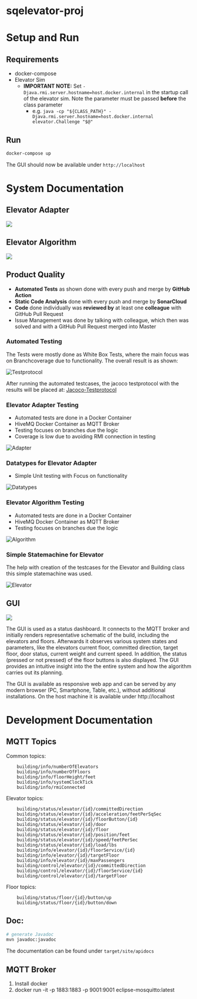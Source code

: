 # sqelevator-proj

# Setup and Run

## Requirements
- docker-compose
- Elevator Sim
  - **IMPORTANT NOTE:** Set `-Djava.rmi.server.hostname=host.docker.internal` in the startup call of the elevator sim. Note the parameter must be passed **before** the class parameter
      - e.g. `java -cp "${CLASS_PATH}" -Djava.rmi.server.hostname=host.docker.internal elevator.Challenge "$@"`

## Run

```sh
docker-compose up
```
The GUI should now be available under `http://localhost`

# System Documentation

## Elevator Adapter
![](docu/ClassDiagram/Adapter.svg)
## Elevator Algorithm
![](docu/ClassDiagram/Algorithm.svg)

## Product Quality 
- **Automated Tests** as shown done with every push and merge by **GitHub Action**
- **Static Code Analysis** done with every push and merge by **SonarCloud**
- **Code** done individually was **reviewed by** at least one **colleague** with GitHub Pull Request
- Issue Management was done by talking with colleague, which then was solved and with a GitHub Pull Request merged into Master

### Automated Testing

The Tests were mostly done as White Box Tests, where the main focus was on Branchcoverage due to functionality. The overall result is as shown: 

![Testprotocol](/docu/JacocoTestprotocol.png)

After running the automated testcases, the jacoco testprotocol with the results will be placed at: 
[Jacoco-Testprotocol](/target/site/jacoco/index.html)

### Elevator Adapter Testing

- Automated tests are done in a Docker Container
- HiveMQ Docker Container as MQTT Broker
- Testing focuses on branches due the logic
- Coverage is low due to avoiding RMI connection in testing

![Adapter](/docu/JacocoTestprotocol_ElevatorAdapter.png)

### Datatypes for Elevator Adapter 
- Simple Unit testing with Focus on functionality

![Datatypes](/docu/JacocoTestprotocol_Datatypes.png)
 
### Elevator Algorithm Testing

- Automated tests are done in a Docker Container
- HiveMQ Docker Container as MQTT Broker
- Testing focuses on branches due the logic

![Algorithm](/docu/JacocoTestprotocol_ElevatorAlgorithm.png)

### Simple Statemachine for Elevator
The help with creation of the testcases for the Elevator and Building class this simple statemachine was used.

![Elevator](/docu/Statemachine_Elevator.png)



## GUI
![](docu/GUI.png)

The GUI is used as a status dashboard. It connects to the MQTT broker and initially renders representative schematic of the build, including the elevators and floors. Afterwards it observes various system states and parameters, like
the elevators current floor, committed direction, target floor, door status, current weight and current speed.  In addition, the status (pressed or not pressed) of the floor buttons is also displayed. The GUI provides an intuitive insight into the 
the entire system and how the algorithm carries out its planning.

The GUI is available as responsive web app and can be served by any modern browser (PC, Smartphone, Table, etc.), without additional installations.
On the host machine it is available under http://localhost

# Development Documentation

## MQTT Topics
Common topics:  
```
    building/info/numberOfElevators
    building/info/numberOfFloors
    building/info/floorHeight/feet
    building/info/systemClockTick
    building/info/rmiConnected
```

Elevator topics:  
```
    building/status/elevator/{id}/committedDirection
    building/status/elevator/{id}/acceleration/feetPerSqSec
    building/status/elevator/{id}/floorButton/{id}
    building/status/elevator/{id}/door
    building/status/elevator/{id}/floor
    building/status/elevator/{id}/position/feet
    building/status/elevator/{id}/speed/feetPerSec
    building/status/elevator/{id}/load/lbs
    building/info/elevator/{id}/floorService/{id}
    building/info/elevator/{id}/targetFloor
    building/info/elevator/{id}/maxPassengers
    building/control/elevator/{id}/committedDirection
    building/control/elevator/{id}/floorService/{id}
    building/control/elevator/{id}/targetFloor
```

Floor topics:  
```
    building/status/floor/{id}/button/up
    building/status/floor/{id}/button/down
```

## Doc:

```sh
# generate Javadoc
mvn javadoc:javadoc
```
The documentation can be found under `target/site/apidocs`

## MQTT Broker
1. Install docker
2. docker run -it -p 1883:1883 -p 9001:9001  eclipse-mosquitto:latest



